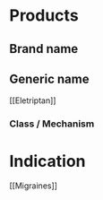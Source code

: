# Products

## Brand name


## Generic name
[[Eletriptan]]

### Class / Mechanism


# Indication
[[Migraines]]


